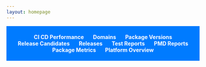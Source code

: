```yaml
---
layout: homepage
---
```


<style>
ul {
    list-style-type: none;
    padding: 20px 0;
    background: #007bff;
    text-align: center;
    margin-bottom: 20px;
}
ul li {
    display: inline-block;
    margin: 0 10px;
}
ul li a {
    color: #fff;
    font-weight: bold;
    text-decoration: none;
}
ul li a.selected {
    background-color: #0056b3;
    padding: 5px 10px;
    border-radius: 5px;
}
iframe {
    width: 100%;
    height: calc(100vh - 5vh - 60px);
    border: none;
    display: none;
}
#fullscreenIcon, #rotateIcon {
    position: absolute;
    top: 10px;
    right: 10px;
    cursor: pointer;
    color: #007bff;
    font-size: 24px;
}
#rotateIcon {
    right: 50px;
}

#orgSelector, #domainSelector {
    text-align: right;
    display: none;
    color: #34bdeb;
    padding: 10px;
    border-radius: 5px;
}

#orgSelector span, #domainSelector span {
    margin-right: 10px;
    font-weight: bold;
}

#orgSelector select, #domainSelector select {
    border: none;
    background: #0056b3;
    color: #fff;
    padding: 5px;
    border-radius: 5px;
}

</style>

<ul id="navBar">
    <li><a href="#cicd">CI CD Performance</a></li>
    <li><a href="#domains">Domains</a></li>
    <li><a href="#packageVersions">Package Versions</a></li>
    <li><a href="#releasedefns">Release Candidates</a></li>
    <li><a href="#releases">Releases</a></li>
    <li><a href="#apexTests">Test Reports</a></li>
    <li><a href="#pmdReport">PMD Reports</a></li>
    <li><a href="#packageSummary">Package Metrics</a></li>
    <li><a href="#platformOverview">Platform Overview</a></li>
</ul>

<div id="orgSelector" style="text-align: right; display: none;">
    <span>Select an Org:</span>
    <select id="orgSelect">
        {% for org in site.data.orgs %}
        <option value="{{ org }}">{{ org }}</option>
        {% endfor %}
    </select>
</div>

<div id="domainSelector" style="text-align: right; display: none;">
    <span>Select a Domain/Release config:</span>
      <select id="domainSelect">
        {% for domain in site.data.domains %}
        <option value="{{ domain }}">{{ domain }}</option>
        {% endfor %}
    </select>
</div>

<!-- Icons -->
<i id="fullscreenIcon" class="fas fa-expand-arrows-alt" onclick="toggleFullscreen()"></i>
<i id="rotateIcon" class="fas fa-sync-alt" onclick="toggleRotation()"></i>

<!-- Iframes -->
<iframe id="iframe1"></iframe>
<iframe id="iframe2"></iframe>
<iframe id="iframe3"></iframe>
<iframe id="iframe4"></iframe>
<iframe id="iframe5"></iframe>
<iframe id="iframe6"></iframe>
<iframe id="iframe7"></iframe>
<iframe id="iframe8"></iframe>
<iframe id="iframe9"></iframe>

<script>
var fullscreen = false;
var rotating = false;
var rotateInterval;

{% assign dashboard = site.data.dashboard %}

var baseUrl = window.location.origin;
var pathArray = window.location.pathname.split('/');
console.log(pathArray);
let siteSuffix=`/${pathArray[1]}/`
if(siteSuffix=='//')
  siteSuffix='';



var tabs = {
    'cicd': {
        iframeId: 'iframe1',
        url: '{{ dashboard.cicd_performance_dashboard_url }}'
    },
     'domains': {
        iframeId: 'iframe2',
        url: `${siteSuffix}/packageviewer/packageviewer.html`
    },
    'packageVersions': {
        iframeId: 'iframe3',
        url: `${siteSuffix}/packageVersionReports/packageVersionReport.html`
    },
      'releasedefns': {
        iframeId: 'iframe4',
        url: `${siteSuffix}/releasedefns/` // url will be completed in showTab function
    },
    'releases': {
        iframeId: 'iframe5',
        url: `${siteSuffix}/releaselogs/` // url will be completed in showTab function
    },
    'apexTests': {
        iframeId: 'iframe6',
        url: `${siteSuffix}/apextestResults/`
    },
    'pmdReport': {
        iframeId: 'iframe7',
        url: `${siteSuffix}/pmd/pmdReport.html`
    },
    'packageSummary': {
        iframeId: 'iframe8',
        url: '{{ dashboard.package_summary_dasbhoard_url }}'
    },
    'platformOverview': {
        iframeId: 'iframe9',
        url: '{{ dashboard.platform_overview_dashboard_url }}'
    }
  
};



function showTab(hash) {
    var tab = tabs[hash];

    if (!tab) {
        console.error('Invalid hash: ' + hash);
        return;
    }

    // Hide all iframes
    var iframes = document.getElementsByTagName('iframe');
    for (var i = 0; i < iframes.length; i++) {
        iframes[i].style.display = 'none';
        iframes[i].src = '';
    }

    // Show the selected iframe and set its src
    var iframe = document.getElementById(tab.iframeId);
    iframe.style.display = 'block';
    if(hash === 'apexTests') {
        var selectedOrg = document.getElementById('orgSelect').value.toLowerCase();
        iframe.src = tab.url + selectedOrg + '.html';
        document.getElementById('orgSelector').style.display = 'block';
         document.getElementById('domainSelector').style.display = 'none';
    } else if(hash === 'releasedefns') {
        var selectedDomain = document.getElementById('domainSelect').value.toLowerCase();
        iframe.src = tab.url + selectedDomain + '.html';
        document.getElementById('orgSelector').style.display = 'none';
        document.getElementById('domainSelector').style.display = 'block';
    } else if (hash === 'releases')
    {
        var selectedDomain = document.getElementById('domainSelect').value.toLowerCase();
        iframe.src = tab.url + selectedDomain + '.html';
        document.getElementById('orgSelector').style.display = 'none';
        document.getElementById('domainSelector').style.display = 'block';
    }
    else {
        iframe.src = tab.url;
        document.getElementById('orgSelector').style.display = 'none';
        document.getElementById('domainSelector').style.display = 'none';
    }

    // Highlight the selected link
    var links = document.querySelectorAll('ul#navBar li a');
    for (var i = 0; i < links.length; i++) {
        links[i].classList.remove('selected');
    }
    var link = document.querySelector('ul#navBar li a[href="#' + hash + '"]');
    link.classList.add('selected');
}

 function initializePage() {
            var hash = window.location.hash.substring(1);
            showTab(hash || 'cicd');
}

function toggleFullscreen() {
    if (!fullscreen) {
        if (document.documentElement.requestFullscreen) {
            document.documentElement.requestFullscreen();
        } else if (document.documentElement.mozRequestFullScreen) { /* Firefox */
            document.documentElement.mozRequestFullScreen();
        } else if (document.documentElement.webkitRequestFullscreen) { /* Chrome, Safari & Opera */
            document.documentElement.webkitRequestFullscreen();
        } else if (document.documentElement.msRequestFullscreen) { /* IE/Edge */
            document.documentElement.msRequestFullscreen();
        }
    } else {
        if (document.exitFullscreen) {
            document.exitFullscreen();
        } else if (document.mozCancelFullScreen) { /* Firefox */
            document.mozCancelFullScreen();
        } else if (document.webkitExitFullscreen) { /* Chrome, Safari and Opera */
            document.webkitExitFullscreen();
        } else if (document.msExitFullscreen) { /* IE/Edge */
            document.msExitFullscreen();
        }
    }
    fullscreen = !fullscreen;
}

function toggleRotation() {
    if (rotating) {
        clearInterval(rotateInterval);
    } else {
        rotateInterval = setInterval(function() {
            var selectedLink = document.querySelector('ul#navBar li a.selected');
            var nextLink = selectedLink.parentElement.nextSibling;
            if (!nextLink) {
                nextLink = document.querySelector('ul#navBar li a:first-child');
            }
            window.location.hash = nextLink.getAttribute("href").substring(1);
        }, 2 * 60 * 1000); // every 2 minutes
    }
    rotating = !rotating;
}

window.onload = function() {
    initializePage();

     // Event listener for org selection dropdown
    document.getElementById('orgSelect').addEventListener('change', function() {
        if (window.location.hash.substring(1) === 'apexTests') {
            showTab('apexTests');
        }
    });

     document.getElementById('domainSelect').addEventListener('change', function() {
        if (window.location.hash.substring(1) === 'releasedefns') {
            showTab('releasedefns');
        }
        else if (window.location.hash.substring(1) === 'releases') {
            showTab('releases');
        }
        
    });


};

window.onhashchange = function() {
    var hash = window.location.hash.substring(1);
    showTab(hash);
};
window.onhashchange = function() {
            initializePage();
};
</script>
